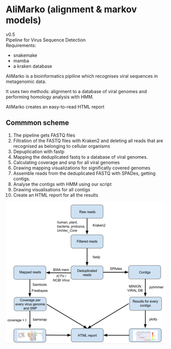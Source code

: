 
# AliMarko (alignment & markov models)
v0.5  
Pipeline for Virus Sequence Detection  
Requirements:
* snakemake
* mamba
* a kraken database

AliMarko is a bioinformatics pipiline which recognises viral sequences in metagenomic data.

It uses two methods: alignment to a database of viral genomes and performing homology analysis with HMM.

AliMarko creates an easy-to-read HTML report

## Commmon scheme
1. The pipeline gets FASTQ files
2. Filtration of the FASTQ files with Kraken2 and deleting all reads that are recognised as belonging to cellular organisms
3. Depuplication with fastp
4. Mapping the deduplicated fastq to a database of viral genomes.
5. Calculating coverage and snp for all viral genomes
6. Drawing mapping visualizations for significatly covered genomes
7. Assemble reads from the deduplicated FASTQ with SPADes, getting contigs.
8. Analyse the contigs with HMM using our script
9. Drawing visualisations for all contigs
10. Create an HTML report for all the results

![Common scheme](Documentation/common_scheme.png)






